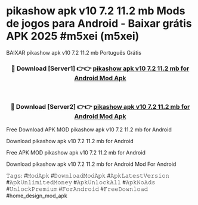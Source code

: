 # pikashow apk v10 7.2 11.2 mb Mods de jogos para Android - Baixar grátis APK 2025 #m5xei (m5xei)
BAIXAR pikashow apk v10 7.2 11.2 mb Português Grátis

<div align="center">
<h3>🔴 Download [Server1] 👉👉 <a href="https://apps.libra.edu.pl?title=pikashow_apk_v10_7.2_11.2_mb&ref=21FP2">pikashow apk v10 7.2 11.2 mb for Android Mod Apk</a></h3><br>

<h3>🔴 Download [Server2] 👉👉 <a href="https://apps.libra.edu.pl?title=pikashow_apk_v10_7.2_11.2_mb&ref=21FP2">pikashow apk v10 7.2 11.2 mb for Android Mod Apk</a></h3>
</div>


Free Download APK MOD pikashow apk v10 7.2 11.2 mb for Android

Download pikashow apk v10 7.2 11.2 mb for Android 

Free APK MOD pikashow apk v10 7.2 11.2 mb for Android 

Download pikashow apk v10 7.2 11.2 mb for Android Mod For Android

𝚃𝚊𝚐𝚜: #𝙼𝚘𝚍𝙰𝚙𝚔 #𝙳𝚘𝚠𝚗𝚕𝚘𝚊𝚍𝙼𝚘𝚍𝙰𝚙𝚔 #𝙰𝚙𝚔𝙻𝚊𝚝𝚎𝚜𝚝𝚅𝚎𝚛𝚜𝚒𝚘𝚗 #𝙰𝚙𝚔𝚄𝚗𝚕𝚒𝚖𝚒𝚝𝚎𝚍𝙼𝚘𝚗𝚎𝚢 #𝙰𝚙𝚔𝚄𝚗𝚕𝚘𝚌𝚔𝙰𝚕𝚕 #𝙰𝚙𝚔𝙽𝚘𝙰𝚍𝚜 #𝚄𝚗𝚕𝚘𝚌𝚔𝙿𝚛𝚎𝚖𝚒𝚞𝚖 #𝙵𝚘𝚛𝙰𝚗𝚍𝚛𝚘𝚒𝚍 #𝙵𝚛𝚎𝚎𝙳𝚘𝚠𝚗𝚕𝚘𝚊𝚍 #home_design_mod_apk